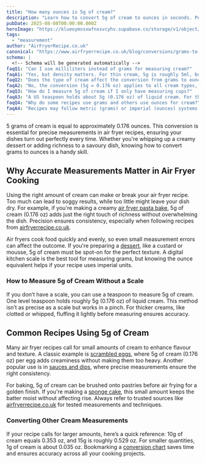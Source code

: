 ```yaml
---
title: "How many ounces is 5g of cream?"
description: "Learn how to convert 5g of cream to ounces in seconds. Perfect for air fryer recipes and precise cooking measurements."
pubDate: 2025-08-08T00:00:00.000Z
heroImage: "https://klueoymssxwfnxsvcyhv.supabase.co/storage/v1/object/public/Shmucket/how-many-ounces-is-5g-of-cream.webp"
tags:
  - "measurement"
author: "AirFryerRecipe.co.uk"
canonical: "https://www.airfryerrecipe.co.uk/blog/conversions/grams-to-ounces/how-many-ounces-is-5g-of-cream"
schema: |
  <!-- Schema will be generated automatically -->
faqQ1: "Can I use milliliters instead of grams for measuring cream?"
faqA1: "Yes, but density matters. For thin cream, 5g is roughly 5ml, but thicker creams like double cream may vary slightly. Always check the packaging or use a scale for precision."
faqQ2: "Does the type of cream affect the conversion from grams to ounces?"
faqA2: "No, the conversion (5g = 0.176 oz) applies to all cream types, but thicker creams may pack differently. Whipped cream, for example, is lighter by volume, so weight measurements are more reliable."
faqQ3: "How do I measure 5g of cream if I only have measuring cups?"
faqA3: "A US teaspoon holds about 5g (0.176 oz) of liquid cream. For thicker creams, lightly spoon it into the teaspoon without packing it down. For larger amounts, refer to a conversion chart."
faqQ4: "Why do some recipes use grams and others use ounces for cream?"
faqA4: "Recipes may follow metric (grams) or imperial (ounces) systems based on region. UK recipes often use grams, while US ones favour ounces. Always convert for accuracy, especially in air fryer cooking."
---
```

<p>5 grams of cream is equal to approximately 0.176 ounces. This conversion is essential for precise measurements in air fryer recipes, ensuring your dishes turn out perfectly every time. Whether you're whipping up a creamy dessert or adding richness to a savoury dish, knowing how to convert grams to ounces is a handy skill.</p>  

<h2>Why Accurate Measurements Matter in Air Fryer Cooking</h2>  
<p>Using the right amount of cream can make or break your air fryer recipe. Too much can lead to soggy results, while too little might leave your dish dry. For example, if you're making a creamy <a href=https://www.airfryerrecipe.co.uk/recipes>air fryer pasta bake</a>, 5g of cream (0.176 oz) adds just the right touch of richness without overwhelming the dish. Precision ensures consistency, especially when following recipes from <a href=https://www.airfryerrecipe.co.uk/>airfryerrecipe.co.uk</a>.</p>  

<p>Air fryers cook food quickly and evenly, so even small measurement errors can affect the outcome. If you're preparing a <a href=https://www.airfryerrecipe.co.uk/recipe-category/dessert>dessert</a>, like a custard or mousse, 5g of cream must be spot-on for the perfect texture. A digital kitchen scale is the best tool for measuring grams, but knowing the ounce equivalent helps if your recipe uses imperial units.</p>  

<h3>How to Measure 5g of Cream Without a Scale</h3>  
<p>If you don’t have a scale, you can use a teaspoon to measure 5g of cream. One level teaspoon holds roughly 5g (0.176 oz) of liquid cream. This method isn’t as precise as a scale but works in a pinch. For thicker creams, like clotted or whipped, fluffing it lightly before measuring ensures accuracy.</p>  

<h2>Common Recipes Using 5g of Cream</h2>  
<p>Many air fryer recipes call for small amounts of cream to enhance flavour and texture. A classic example is <a href=https://www.airfryerrecipe.co.uk/recipe-category/breakfast>scrambled eggs</a>, where 5g of cream (0.176 oz) per egg adds creaminess without making them too heavy. Another popular use is in <a href=https://www.airfryerrecipe.co.uk/air-fryer-conversion-chart>sauces and dips</a>, where precise measurements ensure the right consistency.</p>  

<p>For baking, 5g of cream can be brushed onto pastries before air frying for a golden finish. If you're making a <a href=https://www.airfryerrecipe.co.uk/recipe-category/cakes>sponge cake</a>, this small amount keeps the batter moist without affecting rise. Always refer to trusted sources like <a href=https://www.airfryerrecipe.co.uk/>airfryerrecipe.co.uk</a> for tested measurements and techniques.</p>  

<h3>Converting Other Cream Measurements</h3>  
<p>If your recipe calls for larger amounts, here’s a quick reference: 10g of cream equals 0.353 oz, and 15g is roughly 0.529 oz. For smaller quantities, 1g of cream is about 0.035 oz. Bookmarking a <a href=https://www.airfryerrecipe.co.uk/air-fryer-conversion-chart>conversion chart</a> saves time and ensures accuracy across all your cooking projects.</p>
